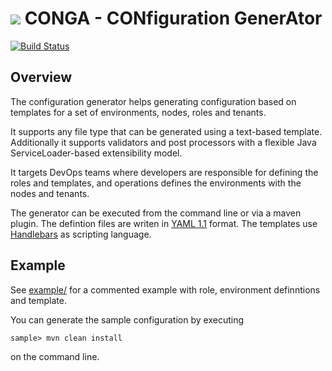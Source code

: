 <img src="http://wcm.io/images/favicon-16@2x.png"/> CONGA - CONfiguration GenerAtor
======
[![Build Status](https://travis-ci.org/wcm-io-devops/wcm-io-devops-conga.png?branch=master)](https://travis-ci.org/wcm-io-devops/wcm-io-devops-conga)


## Overview

The configuration generator helps generating configuration based on templates for a set of environments, nodes, roles and tenants.

It supports any file type that can be generated using a text-based template. Additionally it supports validators and post processors with a flexible Java ServiceLoader-based extensibility model.

It targets DevOps teams where developers are responsible for defining the roles and templates, and operations defines the environments with the nodes and tenants.

The generator can be executed from the command line or via a maven plugin. The defintion files are writen in [YAML 1.1](http://yaml.org/) format. The templates use [Handlebars](http://handlebarsjs.com/) as scripting language.


## Example

See [example/](example/) for a commented example with role, environment definntions and template.

 You can generate the sample configuration by executing

```
sample> mvn clean install
```

on the command line.
